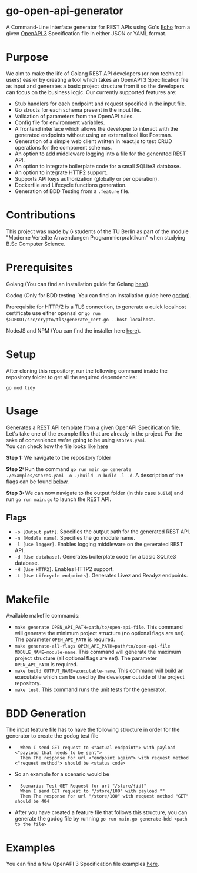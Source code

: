 # go-open-api-generator

A Command-Line Interface generator for REST APIs using Go's <a href="https://echo.labstack.com/">Echo</a> from a given <a href="https://www.openapis.org/">OpenAPI 3</a> Specification file in either JSON or YAML format.

# Purpose

We aim to make the life of Golang REST API developers (or non technical users) easier by creating a tool which takes an OpenAPI 3 Specification file as input and generates a basic project structure from it so the developers can focus on the business logic. Our currently supported features are:

- Stub handlers for each endpoint and request specified in the input file.
- Go structs for each schema present in the input file.
- Validation of parameters from the OpenAPI rules.
- Config file for environment variables.
- A frontend interface which allows the developer to interact with the generated endpoints without using an external tool like Postman.
- Generation of a simple web client written in react.js to test CRUD operations for the component schemas.
- An option to add middleware logging into a file for the generated REST API.
- An option to integrate boilerplate code for a small SQLite3 database.
- An option to integrate HTTP2 support.
- Supports API keys authorization (globally or per operation).
- Dockerfile and Lifecycle functions generation.
- Generation of BDD Testing from a `.feature` file.

# Contributions

This project was made by 6 students of the TU Berlin as part of the module "Moderne Verteilte Anwendungen Programmierpraktikum" when studying B.Sc Computer Science.

# Prerequisites

Golang (You can find an installation guide for Golang <a href="https://go.dev/">here</a>).

Godog (Only for BDD testing. You can find an installation guide here [godog](https://github.com/cucumber/godog)).

Prerequisite for HTTP/2 is a TLS connection, to generate a quick localhost certificate use either openssl or
`go run $GOROOT/src/crypto/tls/generate_cert.go --host localhost`.

NodeJS and NPM (You can find the installer here <a href="https://nodejs.org/en/">here</a>).

# Setup

After cloning this repository, run the following command inside the repository folder to get all the required dependencies:

`go mod tidy`

# Usage

Generates a REST API template from a given OpenAPI Specification file.
Let's take one of the example files that are already in the project. For the sake of convenience we're going to be using `stores.yaml`.</br>
You can check how the file looks like <a href="https://github.com/MVA-OpenApi/go-open-api-generator/blob/main/examples/stores.yaml">here</a></br>

<b>Step 1: </b>We navigate to the repository folder</br>

<b>Step 2: </b>Run the command `go run main.go generate ./examples/stores.yaml -o ./build -n build -l -d`. A description of the flags can be found [below](https://github.com/MVA-OpenApi/go-open-api-generator/edit/main/README.md#flags).</br>

<b>Step 3: </b> We can now navigate to the output folder (in this case `build`) and run `go run main.go` to launch the REST API.

## Flags

- `-o [Output path]`. Specifies the output path for the generated REST API.
- `-n [Module name]`. Specifies the go module name.
- `-l [Use logger]`. Enables logging middleware on the generated REST API.
- `-d [Use database]`. Generates boilerplate code for a basic SQLite3 database.
- `-H [Use HTTP2]`. Enables HTTP2 support.
- `-L [Use Lifecycle endpoints]`. Generates Livez and Readyz endpoints.

# Makefile

Available makefile commands:

- `make generate OPEN_API_PATH=path/to/open-api-file`. This command will generate the minimum project structure (no optional flags are set). The parameter `OPEN_API_PATH` is required.
- `make generate-all-flags OPEN_API_PATH=path/to/open-api-file MODULE_NAME=module-name`. This command will generate the maximum project structure (all optional flags are set). The parameter `OPEN_API_PATH` is required.
- `make build OUTPUT_NAME=executable-name`. This command will build an executable which can be used by the developer outside of the project repository.
- `make test`. This command runs the unit tests for the generator.

# BDD Generation

The input feature file has to have the following structure in order for the generator to create the godog test file

- ```Scenario: Test GET Request for url <"regex of the url">
    When I send GET request to <"actual endpoint"> with payload <"payload that needs to be sent">
    Then The response for url <"endpoint again"> with request method <"request method"> should be <status code>
  ```
- So an example for a scenario would be
- ```
    Scenario: Test GET Request for url "/store/{id}"
    When I send GET request to "/store/100" with payload ""
    Then The response for url "/store/100" with request method "GET" should be 404
  ```
- After you have created a feature file that follows this structure, you can generate the godog file by running `go run main.go generate-bdd <path to the file>`

# Examples

You can find a few OpenAPI 3 Specification file examples <a href="https://github.com/MVA-OpenApi/go-open-api-generator/tree/main/examples">here</a>.
